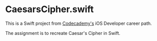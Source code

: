 # CaesarsCipher.swift
This is a Swift project from [Codecademy's](https://codecademy.com) iOS Developer career path.

The assignment is to recreate Caesar's Cipher in Swift.